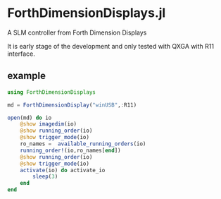 # ForthDimensionDisplays.jl

A SLM controller from Forth Dimension Displays

It is early stage of the development and only tested with QXGA with R11 interface.

## example

```julia
using ForthDimensionDisplays

md = ForthDimensionDisplay("winUSB",:R11)

open(md) do io
    @show imagedim(io)
    @show running_order(io)
    @show trigger_mode(io)
    ro_names =  available_running_orders(io)
    running_order!(io,ro_names[end])
    @show running_order(io)
    @show trigger_mode(io)
    activate(io) do activate_io
        sleep(3)
    end
end

```